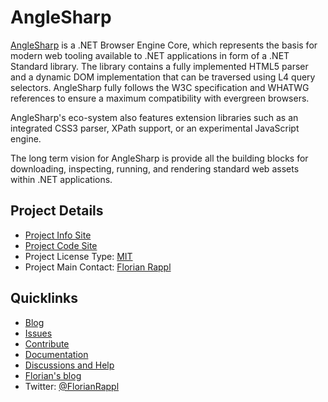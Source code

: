 # AngleSharp

[AngleSharp](https://anglesharp.github.io/) is a .NET Browser Engine Core, which represents the basis for modern web tooling available to .NET applications in form of a .NET Standard library. The library contains a fully implemented HTML5 parser and a dynamic DOM implementation that can be traversed using L4 query selectors. AngleSharp fully follows the W3C specification and WHATWG references to ensure a maximum compatibility with evergreen browsers.

AngleSharp's eco-system also features extension libraries such as an integrated CSS3 parser, XPath support, or an experimental JavaScript engine.

The long term vision for AngleSharp is provide all the building blocks for downloading, inspecting, running, and rendering standard web assets within .NET applications.

## Project Details

* [Project Info Site](https://anglesharp.github.io)
* [Project Code Site](https://github.com/AngleSharp)
* Project License Type: [MIT](https://github.com/AngleSharp/AngleSharp/blob/master/LICENSE)
* Project Main Contact: [Florian Rappl](https://github.com/FlorianRappl)

## Quicklinks

* [Blog](https://anglesharp.github.io/blog.html)
* [Issues](https://github.com/AngleSharp/AngleSharp/issues)
* [Contribute](https://github.com/AngleSharp/AngleSharp/blob/devel/.github/CONTRIBUTING.md)
* [Documentation](https://anglesharp.github.io/docs.html)
* [Discussions and Help](https://gitter.im/AngleSharp/AngleSharp)
* [Florian's blog](https://florian-rappl.de)
* Twitter: [@FlorianRappl](https://twitter.com/FlorianRappl)
